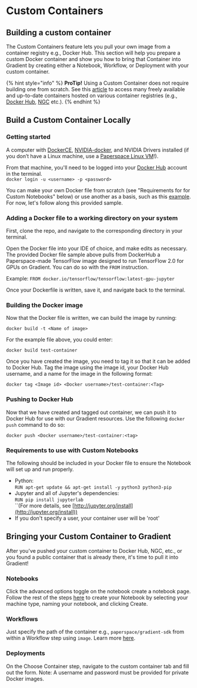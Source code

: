 # Custom Containers

## Building a custom container

The Custom Containers feature lets you pull your own image from a container registry e.g., Docker Hub. This section will help you prepare a custom Docker container and show you how to bring that Container into Gradient by creating either a Notebook, Workflow, or Deployment with your custom container.&#x20;

{% hint style="info" %}
**ProTip!** Using a Custom Container does not require building one from scratch.  See this [article](../../explore-train-deploy/notebooks/create-a-notebook/notebook-containers/) to access many freely available and up-to-date containers hosted on various container registries (e.g., [Docker Hub](https://hub.docker.com), [NGC](https://ngc.nvidia.com/catalog/landing) etc.).
{% endhint %}

## Build a Custom Container Locally

### Getting started

A computer with [DockerCE](https://github.com/docker/docker-ce), [NVIDIA-docker](https://github.com/NVIDIA/nvidia-docker), and NVIDIA Drivers installed (if you don’t have a Linux machine, use a [Paperspace Linux VM](https://www.paperspace.com/pricing)!).

From that machine, you'll need to be logged into your [Docker Hub](https://hub.docker.com) account in the terminal. \
`docker login -u <username> -p <password>`

You can make your own Docker file from scratch (see "Requirements for for Custom Notebooks" below) or use another as a basis, such as this [example](https://github.com/gradient-ai/tensorflow-python/blob/master/Dockerfile). For now, let's follow along this provided sample.

### Adding a Docker file to a working directory on your system

First, clone the repo, and navigate to the corresponding directory in your terminal.&#x20;

Open the Docker file into your IDE of choice, and make edits as necessary. The provided Docker file sample above pulls from DockerHub a Paperspace-made TensorFlow image designed to run TensorFlow 2.0 for GPUs on Gradient. You can do so with the `FROM` instruction.

Example: `FROM docker.io/tensorflow/tensorflow:latest-gpu-jupyter`

Once your Dockerfile is written, save it, and navigate back to the terminal.

### Building the Docker image

Now that the Docker file is written, we can build the image by running:

&#x20;`docker build -t <Name of image>`&#x20;

For the example file above, you could enter:&#x20;

`docker build test-container`

Once you have created the image, you need to tag it so that it can be added to Docker Hub. Tag the image using the image id, your Docker Hub username, and a name for the image in the following format:

`docker tag <Image id> <Docker username>/test-container:<Tag>`

### Pushing to Docker Hub

Now that we have created and tagged out container, we can push it to Docker Hub for use with our Gradient resources. Use the following `docker push` command to do so:&#x20;

`docker push <Docker username>/test-container:<tag>`

### &#x20;Requirements to use with Custom Notebooks&#x20;

The following should be included in your Docker file to ensure the Notebook will set up and run properly.&#x20;

* Python: \
  `RUN apt-get update && apt-get install -y` `python3 python3-pip`
* Jupyter and all of Jupyter's dependencies: \
  `RUN pip install jupyterlab`\
  ``(For more details, see [http://jupyter.org/install](http://jupyter.org/install))
* If you don't specify a user, your container user will be 'root'

## Bringing your Custom Container to Gradient

After you've pushed your custom container to Docker Hub, NGC, etc., or you found a public container that is already there, it's time to pull it into Gradient!

### Notebooks &#x20;

Click the advanced options toggle on the notebook create a notebook page. Follow the rest of the steps [here](../../explore-train-deploy/notebooks/create-a-notebook/notebook-containers/#custom-containers) to create your Notebook by selecting your machine type, naming your notebook, and clicking Create.&#x20;

### Workflows

Just specify the path of the container e.g., `paperspace/gradient-sdk` from within a Workflow step using `image`. Learn more [here](../../explore-train-deploy/workflows/).

### Deployments

On the Choose Container step, navigate to the custom container tab and fill out the form. Note: A username and password must be provided for private Docker images. &#x20;
